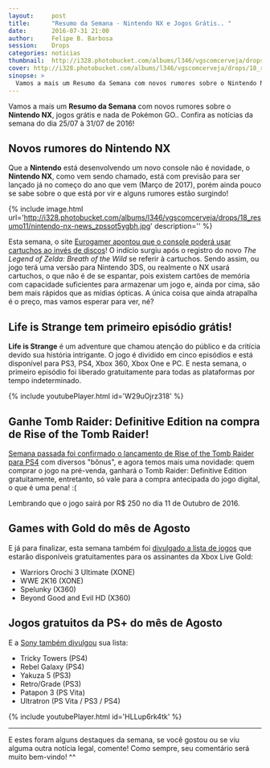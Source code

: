 ```yaml
---
layout:     post
title:      "Resumo da Semana - Nintendo NX e Jogos Grátis.. "
date:       2016-07-31 21:00
author:     Felipe B. Barbosa
session:    Drops
categories: noticias
thumbnail:  http://i328.photobucket.com/albums/l346/vgscomcerveja/drops/18_resumo11/post_thumbnail_zpsbzfmqmv4.jpg
cover: http://i328.photobucket.com/albums/l346/vgscomcerveja/drops/18_resumo11/post_header_zpsq9oniza2.jpg
sinopse: >
  Vamos a mais um Resumo da Semana com novos rumores sobre o Nintendo NX, jogos grátis e nada de Pokémon GO.. Confira as notícias da semana do dia 25/07 à 31/07 de 2016!
---
```

Vamos a mais um **Resumo da Semana** com novos rumores sobre o **Nintendo NX**, jogos grátis e nada de Pokémon GO.. Confira as notícias da semana do dia 25/07 à 31/07 de 2016!

## Novos rumores do Nintendo NX

Que a **Nintendo** está desenvolvendo um novo console não é novidade, o **Nintendo NX**, como vem sendo chamado, está com previsão para ser lançado já no começo do ano que vem (Março de 2017), porém ainda pouco se sabe sobre o que está por vir e alguns rumores estão surgindo!

{% include image.html url='http://i328.photobucket.com/albums/l346/vgscomcerveja/drops/18_resumo11/nintendo-nx-news_zpssot5ygbh.jpg' description='' %}

Esta semana, o site [Eurogamer apontou que o console poderá usar cartuchos ao invés de discos](http://www.eurogamer.pt/articles/2016-06-24-rumor-nintendo-nx-usara-cartuchos)! O indício surgiu após o registro do novo *The Legend of Zelda: Breath of the Wild* se referir à cartuchos. Sendo assim, ou jogo terá uma versão para Nintendo 3DS, ou realmente o NX usará cartuchos, o que não é de se espantar, pois existem cartões de memória com capacidade suficientes para armazenar um jogo e, ainda por cima, são bem mais rápidos que as mídias ópticas. A única coisa que ainda atrapalha é o preço, mas vamos esperar para ver, né?

## Life is Strange tem primeiro episódio grátis!

**Life is Strange** é um adventure que chamou atenção do público e da critícia devido sua história intrigante. O jogo é dividido em cinco episódios e está disponível para PS3, PS4, Xbox 360, Xbox One e PC. E nesta semana, o primeiro episódio foi liberado gratuitamente para todas as plataformas por tempo indeterminado.

{% include youtubePlayer.html id='W29uOjrz318' %}

## Ganhe Tomb Raider: Definitive Edition na compra de Rise of the Tomb Raider!

[Semana passada foi confirmado o lançamento de Rise of the Tomb Raider para PS4](noticias/2016/07/24/resumo-da-semana.html) com diversos "bônus", e agora temos mais uma novidade: quem comprar o jogo na pré-venda, ganhará o Tomb Raider: Definitive Edition gratuitamente, entretanto, só vale para a compra antecipada do jogo digital, o que é uma pena! :(

Lembrando que o jogo sairá por R$ 250 no dia 11 de Outubro de 2016.

## Games with Gold do mês de Agosto

E já para finalizar, esta semana também foi [divulgado a lista de jogos](http://blogdoxbox.com/games-with-gold-para-agosto-de-2016/) que estarão disponíveis gratuitamentes para os assinantes da Xbox Live Gold:

- Warriors Orochi 3 Ultimate (XONE)
- WWE 2K16 (XONE)
- Spelunky (X360)
- Beyond Good and Evil HD (X360)

## Jogos gratuitos da PS+ do mês de Agosto

E a [Sony também divulgou](http://blog.br.playstation.com/2016/07/27/playstation-plus-jogos-gratuitos-para-agosto-de-2016/) sua lista:

- Tricky Towers (PS4)
- Rebel Galaxy (PS4)
- Yakuza 5 (PS3)
- Retro/Grade (PS3)
- Patapon 3 (PS Vita)
- Ultratron (PS Vita / PS3 / PS4)

{% include youtubePlayer.html id='HLLup6rk4tk' %}

---

E estes foram alguns destaques da semana, se você gostou ou se viu alguma outra notícia legal, comente! Como sempre, seu comentário será muito bem-vindo! ^^

